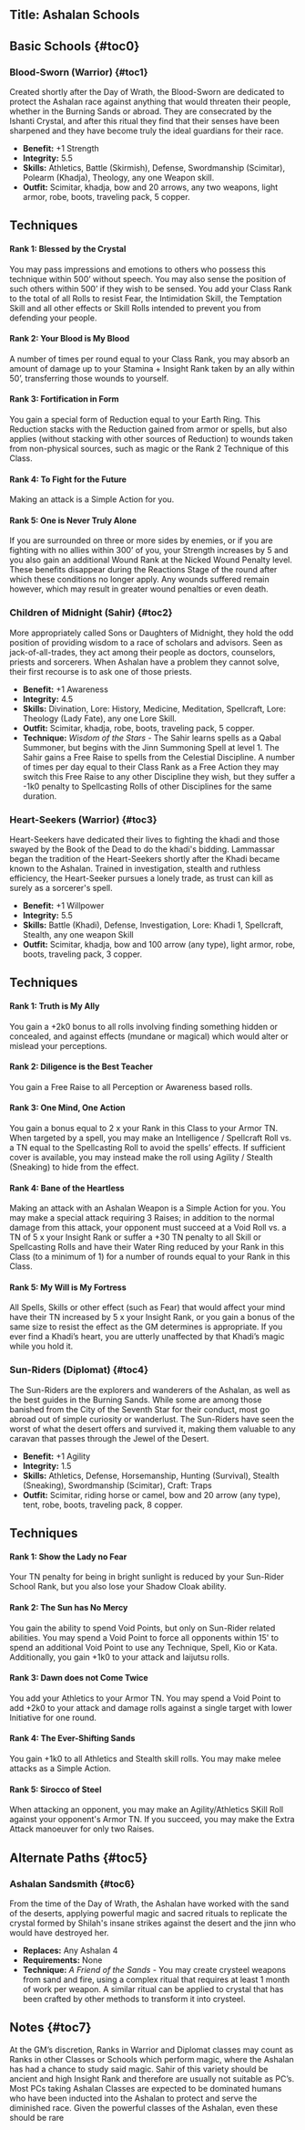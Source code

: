 Title: Ashalan Schools
---
## <span>Basic Schools</span> {#toc0}

### <span>Blood-Sworn (Warrior)</span> {#toc1}

Created shortly after the Day of Wrath, the Blood-Sworn are dedicated to protect the Ashalan race against anything that would threaten their people, whether in the Burning Sands or abroad. They are consecrated by the Ishanti Crystal, and after this ritual they find that their senses have been sharpened and they have become truly the ideal guardians for their race.

- <strong>Benefit:</strong> +1 Strength
- <strong>Integrity:</strong> 5.5
- <strong>Skills:</strong> Athletics, Battle (Skirmish), Defense, Swordmanship (Scimitar), Polearm (Khadja), Theology, any one Weapon skill.
- <strong>Outfit:</strong> Scimitar, khadja, bow and 20 arrows, any two weapons, light armor, robe, boots, traveling pack, 5 copper.

## <strong>Techniques</strong>
#### Rank 1: Blessed by the Crystal

You may pass impressions and emotions to others who possess this technique within 500’ without speech. You may also sense the position of such others within 500’ if they wish to be sensed. You add your Class Rank to the total of all Rolls to resist Fear, the Intimidation Skill, the Temptation Skill and all other effects or Skill Rolls intended to prevent you from defending your people.
#### Rank 2: Your Blood is My Blood

A number of times per round equal to your Class Rank, you may absorb an amount of damage up to your Stamina + Insight Rank taken by an ally within 50’, transferring those wounds to yourself.
#### Rank 3: Fortification in Form

You gain a special form of Reduction equal to your Earth Ring. This Reduction stacks with the Reduction gained from armor or spells, but also applies (without stacking with other sources of Reduction) to wounds taken from non-physical sources, such as magic or the Rank 2 Technique of this Class.
#### Rank 4: To Fight for the Future

Making an attack is a Simple Action for you.
#### Rank 5: One is Never Truly Alone

If you are surrounded on three or more sides by enemies, or if you are fighting with no allies within 300’ of you, your Strength increases by 5 and you also gain an additional Wound Rank at the Nicked Wound Penalty level. These benefits disappear during the Reactions Stage of the round after which these conditions no longer apply. Any wounds suffered remain however, which may result in greater wound penalties or even death.
### <span>Children of Midnight (Sahir)</span> {#toc2}

More appropriately called Sons or Daughters of Midnight, they hold the odd position of providing wisdom to a race of scholars and advisors. Seen as jack-of-all-trades, they act among their people as doctors, counselors, priests and sorcerers. When Ashalan have a problem they cannot solve, their first recourse is to ask one of those priests.

- <strong>Benefit:</strong> +1 Awareness
- <strong>Integrity:</strong> 4.5
- <strong>Skills:</strong> Divination, Lore: History, Medicine, Meditation, Spellcraft, Lore: Theology (Lady Fate), any one Lore Skill.
- <strong>Outfit:</strong> Scimitar, khadja, robe, boots, traveling pack, 5 copper.
- <strong>Technique:</strong> <em>Wisdom of the Stars</em> - The Sahir learns spells as a Qabal Summoner, but begins with the Jinn Summoning Spell at level 1. The Sahir gains a Free Raise to spells from the Celestial Discipline. A number of times per day equal to their Class Rank as a Free Action they may switch this Free Raise to any other Discipline they wish, but they suffer a -1k0 penalty to Spellcasting Rolls of other Disciplines for the same duration.

### <span>Heart-Seekers (Warrior)</span> {#toc3}

Heart-Seekers have dedicated their lives to fighting the khadi and those swayed by the Book of the Dead to do the khadi's bidding. Lammassar began the tradition of the Heart-Seekers shortly after the Khadi became known to the Ashalan. Trained in investigation, stealth and ruthless efficiency, the Heart-Seeker pursues a lonely trade, as trust can kill as surely as a sorcerer's spell.

- <strong>Benefit:</strong> +1 Willpower
- <strong>Integrity:</strong> 5.5
- <strong>Skills:</strong> Battle (Khadi), Defense, Investigation, Lore: Khadi 1, Spellcraft, Stealth, any one weapon Skill
- <strong>Outfit:</strong> Scimitar, khadja, bow and 100 arrow (any type), light armor, robe, boots, traveling pack, 3 copper.

## <strong>Techniques</strong>
#### Rank 1: Truth is My Ally

You gain a +2k0 bonus to all rolls involving finding something hidden or concealed, and against effects (mundane or magical) which would alter or mislead your perceptions.
#### Rank 2: Diligence is the Best Teacher

You gain a Free Raise to all Perception or Awareness based rolls.
#### Rank 3: One Mind, One Action

You gain a bonus equal to 2 x your Rank in this Class to your Armor TN. When targeted by a spell, you may make an Intelligence / Spellcraft Roll vs. a TN equal to the Spellcasting Roll to avoid the spells’ effects. If sufficient cover is available, you may instead make the roll using Agility / Stealth (Sneaking) to hide from the effect.
#### Rank 4: Bane of the Heartless

Making an attack with an Ashalan Weapon is a Simple Action for you. You may make a special attack requiring 3 Raises; in addition to the normal damage from this attack, your opponent must succeed at a Void Roll vs. a TN of 5 x your Insight Rank or suffer a +30&#160;TN penalty to all Skill or Spellcasting Rolls and have their Water Ring reduced by your Rank in this Class (to a minimum of 1) for a number of rounds equal to your Rank in this Class.
#### Rank 5: My Will is My Fortress

All Spells, Skills or other effect (such as Fear) that would affect your mind have their TN increased by 5 x your Insight Rank, or you gain a bonus of the same size to resist the effect as the GM determines is appropriate. If you ever find a Khadi’s heart, you are utterly unaffected by that Khadi’s magic while you hold it.
### <span>Sun-Riders (Diplomat)</span> {#toc4}

The Sun-Riders are the explorers and wanderers of the Ashalan, as well as the best guides in the Burning Sands. While some are among those banished from the City of the Seventh Star for their conduct, most go abroad out of simple curiosity or wanderlust. The Sun-Riders have seen the worst of what the desert offers and survived it, making them valuable to any caravan that passes through the Jewel of the Desert.

- <strong>Benefit:</strong> +1 Agility
- <strong>Integrity:</strong> 1.5
- <strong>Skills:</strong> Athletics, Defense, Horsemanship, Hunting (Survival), Stealth (Sneaking), Swordmanship (Scimitar), Craft: Traps
- <strong>Outfit:</strong> Scimitar, riding horse or camel, bow and 20 arrow (any type), tent, robe, boots, traveling pack, 8 copper.

## <strong>Techniques</strong>
#### Rank 1: Show the Lady no Fear

Your TN penalty for being in bright sunlight is reduced by your Sun-Rider School Rank, but you also lose your Shadow Cloak ability.
#### Rank 2: The Sun has No Mercy

You gain the ability to spend Void Points, but only on Sun-Rider related abilities. You may spend a Void Point to force all opponents within 15' to spend an additional Void Point to use any Technique, Spell, Kio or Kata. Additionally, you gain +1k0 to your attack and Iaijutsu rolls.
#### Rank 3: Dawn does not Come Twice

You add your Athletics to your Armor TN. You may spend a Void Point to add +2k0 to your attack and damage rolls against a single target with lower Initiative for one round.
#### Rank 4: The Ever-Shifting Sands

You gain +1k0 to all Athletics and Stealth skill rolls. You may make melee attacks as a Simple Action.
#### Rank 5: Sirocco of Steel

When attacking an opponent, you may make an Agility/Athletics SKill Roll against your opponent's Armor TN. If you succeed, you may make the Extra Attack manoeuver for only two Raises.
## <span>Alternate Paths</span> {#toc5}

### <span>Ashalan Sandsmith</span> {#toc6}

From the time of the Day of Wrath, the Ashalan have worked with the sand of the deserts, applying powerful magic and sacred rituals to replicate the crystal formed by Shilah's insane strikes against the desert and the jinn who would have destroyed her.

- <strong>Replaces:</strong> Any Ashalan 4
- <strong>Requirements:</strong> None
- <strong>Technique:</strong> <em>A Friend of the Sands</em> - You may create crysteel weapons from sand and fire, using a complex ritual that requires at least 1 month of work per weapon. A similar ritual can be applied to crystal that has been crafted by other methods to transform it into crysteel.

## <span>Notes</span> {#toc7}

At the GM’s discretion, Ranks in Warrior and Diplomat classes may count as Ranks in other Classes or Schools which perform magic, where the Ashalan has had a chance to study said magic. Sahir of this variety should be ancient and high Insight Rank and therefore are usually not suitable as PC’s. Most PCs taking Ashalan Classes are expected to be dominated humans who have been inducted into the Ashalan to protect and serve the diminished race. Given the powerful classes of the Ashalan, even these should be rare

